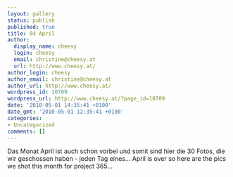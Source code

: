 ```yaml
---
layout: gallery
status: publish
published: true
title: 04 April
author:
  display_name: cheesy
  login: cheesy
  email: christine@cheesy.at
  url: http://www.cheesy.at/
author_login: cheesy
author_email: christine@cheesy.at
author_url: http://www.cheesy.at/
wordpress_id: 10709
wordpress_url: http://www.cheesy.at/?page_id=10709
date: '2010-05-01 14:35:41 +0100'
date_gmt: '2010-05-01 12:35:41 +0100'
categories:
- Uncategorized
comments: []
---
```

<!--:de-->Das Monat April ist auch schon vorbei und somit sind hier die 30 Fotos, die wir geschossen haben - jeden Tag eines...
<!--:--><!--:en-->April is over so here are the pics we shot this month for project 365...
<!--:-->
